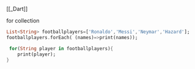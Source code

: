 [[_Dart]]

for collection

```dart
List<String> footballplayers=['Ronaldo','Messi','Neymar','Hazard'];
footballplayers.forEach( (names)=>print(names));
```

```dart
 for(String player in footballplayers){
    print(player);
}
```


